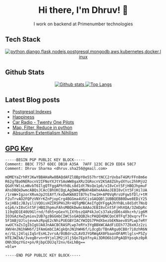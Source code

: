 <h1 align="center">Hi there, I'm Dhruv! 👋</h1>
<p align="center">I work on backend at Primenumber technologies</p>

## Tech Stack
<p align="center">
  <a href="#">
    <img src="https://skillicons.dev/icons?i=python,django,flask,nodejs,postgresql,mongodb,aws,kubernetes,docker,linux" alt="python,django,flask,nodejs,postgresql,mongodb,aws,kubernetes,docker,linux" />
  </a>
</p>

## Github Stats
<p align="center"><a href="#">
    <img src="https://github-readme-stats.vercel.app/api?username=dhruvsha256&theme=onedark&show_icons=true&hide_rank=true&custom_title=Stats&count_private=true&hide_border=true&hide=issues&line_height=24&bg_color=0d1117" alt="Github stats" />
    <img src="https://github-readme-stats.vercel.app/api/top-langs/?username=dhruvsha256&layout=compact&theme=onedark&count_private=true&hide_border=true&bg_color=0d1117" alt="Top Langs">
</a></p>

## Latest Blog posts
<!-- BLOG-POST-LIST:START -->
- [Postgresql Indexes](https://dhruvsha256.github.io/posts/2022/12/postgresql-indexes/)
- [Happiness](https://dhruvsha256.github.io/posts/2022/08/happiness/)
- [Car Radio - Twenty One Pilots](https://dhruvsha256.github.io/posts/2022/08/car-radio-twenty-one-pilots/)
- [Map, Filter, Reduce in python](https://dhruvsha256.github.io/posts/2022/07/map-filter-reduce-in-python/)
- [Absurdism Extentialism Nihilism](https://dhruvsha256.github.io/posts/2022/07/absurdism-extentialism-nihilism/)
<!-- BLOG-POST-LIST:END -->


## [GPG Key](https://github.com/dhruvSHA256.gpg)
```
-----BEGIN PGP PUBLIC KEY BLOCK-----
Comment: BB3C 7757 6DEC DB10 A35A  7AFF 123C BC29 EDE4 58C7
Comment: Dhruv Sharma <dhruv.sha256@gmail.com>

mDMEYaZrhRYJKwYBBAHaRw8BAQdAFZlOBpY0e557hrtNCC2rUxbaT4GM/FFn8m6e
R62gfBa0NERocnV2IFNoYXJtYSAoWW8gaXRzIGRocnV2KSA8ZGhydXYuc2hhMjU2
QGdtYWlsLmNvbT6IlgQTFggAPhYhBLs8d1dt7NsQo1p6/xI8vCnt5FjHBQJhpmuF
AhsDBQkDwmcABQsJCAcCBhUKCQgLAgQWAgMBAh4BAheAAAoJEBI8vCnt5FjHilUA
/1rmW+IgzorXRvmJp2tEAYT/kvDwKWA8ItB7hsTnw1H+AP0VqRrsUFgw5fDl/+tM
F2uTrvAO2FQPzVNYrKZnPjopCrg4BGGma4USCisGAQQBl1UBBQEBB0Dwe8EDiY25
SxjHBIcJBJyiliVQOisHZIRSPHs2Rr4QTgMBCAeIfgQYFggAJhYhBLs8d1dt7NsQ
o1p6/xI8vCnt5FjHBQJhpmuFAhsMBQkDwmcAAAoJEBI8vCnt5FjHhXQA/3ZmDpRc
119qOD1E40U9Glrnd/fdh5+pGexYLIXYbszQAP4kJoCs37akzOD6s40kc+h/ig6M
IO3GAzXwZymiov2UB7gzBGGmbCIWCSsGAQQB2kcPAQEHQNCQoC0TFqf3OxqrvfT+
5F3ABjUJlujevwkzRpqE2cNhiPUEGBYIACYWIQS7PHdXbezbEKNaev8SPLwp7eRY
xwUCYaZsIgIbIgUJA8JnAACBCRASPLwp7eRYx3YgBBkWCAAdFiEEh77Z6xHJz2zi
XWV4nJN1hWH6f/IFAmGmbCIACgkQnJN1hWH6f/LdcgD/TBnARgu0CB8r7i0zhR6N
e//GLj24lqiIqSrEsHL2vrsA/0UBdru2LAVOJYGRWqAX0FbaanOFAMtlgls+P5Zy
HTEJWZkA/3vegBrvn+9Yjol2M2jXlj5Qo7EpXfnyAi3DRO6b1UPgAQDYpsqkz0pR
ONh3DqzYGz+pn/RjbpCDUJq72nv/6xLhBg==
=blw+

-----END PGP PUBLIC KEY BLOCK-----
```
